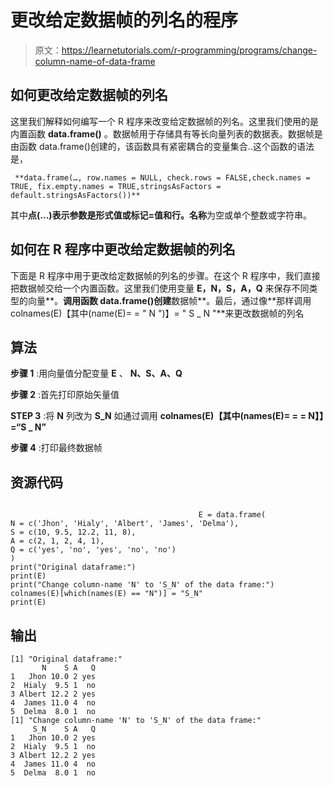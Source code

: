 # 更改给定数据帧的列名的程序

> 原文：<https://learnetutorials.com/r-programming/programs/change-column-name-of-data-frame>

## 如何更改给定数据帧的列名

这里我们解释如何编写一个 R 程序来改变给定数据帧的列名。这里我们使用的是内置函数 **data.frame()** 。数据帧用于存储具有等长向量列表的数据表。数据帧是由函数 data.frame()创建的，该函数具有紧密耦合的变量集合..这个函数的语法是，

```
 **data.frame(…, row.names = NULL, check.rows = FALSE,check.names = TRUE, fix.empty.names = TRUE,stringsAsFactors = default.stringsAsFactors())** 

```

其中**点(...)**表示参数是形式值或标记=值和**行。名称**为空或单个整数或字符串。

## 如何在 R 程序中更改给定数据帧的列名

下面是 R 程序中用于更改给定数据帧的列名的步骤。在这个 R 程序中，我们直接把数据帧交给一个内置函数。这里我们使用变量 **E，N，S，A，Q** 来保存不同类型的向量**。**调用函数 data.frame()创建**数据帧**。最后，通过像**那样调用 colnames(E)【其中(name(E)= = " N ")】= " S _ N "**来更改数据帧的列名

## 算法

**步骤 1** :用向量值分配变量 **E** 、 **N、S、A、Q**

**步骤 2** :首先打印原始矢量值

**STEP 3** :将 **N** 列改为 **S_N** 如通过调用 **colnames(E)【其中(names(E)= = = N】】=“S _ N”**

**步骤 4** :打印最终数据帧

## 资源代码

```

                                          E = data.frame(
N = c('Jhon', 'Hialy', 'Albert', 'James', 'Delma'),
S = c(10, 9.5, 12.2, 11, 8),
A = c(2, 1, 2, 4, 1),
Q = c('yes', 'no', 'yes', 'no', 'no')
)
print("Original dataframe:")
print(E)
print("Change column-name 'N' to 'S_N' of the data frame:")
colnames(E)[which(names(E) == "N")] = "S_N"
print(E)

```

## 输出

```
[1] "Original dataframe:"
       N    S A   Q
1   Jhon 10.0 2 yes
2  Hialy  9.5 1  no
3 Albert 12.2 2 yes
4  James 11.0 4  no
5  Delma  8.0 1  no
[1] "Change column-name 'N' to 'S_N' of the data frame:"
     S_N    S A   Q
1   Jhon 10.0 2 yes
2  Hialy  9.5 1  no
3 Albert 12.2 2 yes
4  James 11.0 4  no
5  Delma  8.0 1  no
```
